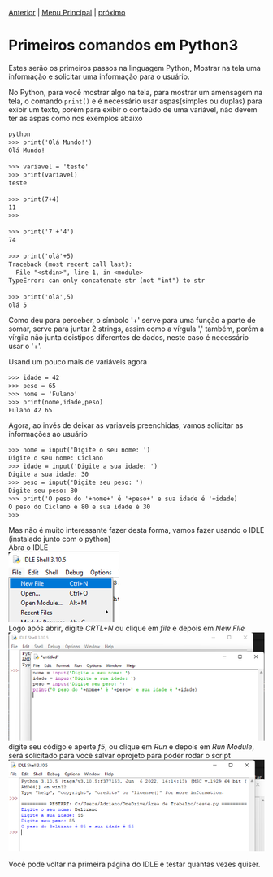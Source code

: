 [Anterior](Aula03.md) | [Menu Principal](/README.md/) | [próximo](Aula05.md)

# Primeiros comandos em Python3

Estes serão os primeiros passos na linguagem Python, Mostrar na tela uma informação e solicitar uma informação para o usuário.

No Python, para você mostrar algo na tela, para mostrar um amensagem na tela, o comando `print()` e é necessário usar aspas(simples ou duplas) para exibir um texto, porém para exibir o conteúdo de uma variável, não devem ter as aspas como nos exemplos abaixo  
```
pythpn
>>> print('Olá Mundo!')
Olá Mundo!

>>> variavel = 'teste'
>>> print(variavel)
teste

>>> print(7+4)
11
>>>

>>> print('7'+'4')
74

>>> print('olá'+5)
Traceback (most recent call last):
  File "<stdin>", line 1, in <module>
TypeError: can only concatenate str (not "int") to str

>>> print('olá',5)
olá 5
```
Como deu para perceber, o símbolo '+' serve para uma função a parte de somar, serve para juntar 2 strings, assim como a vírgula ',' também, porém a vírgila não junta doistipos diferentes de dados, neste caso é necessário usar o '+'.  

Usand um pouco mais de variáveis agora  
```
>>> idade = 42
>>> peso = 65
>>> nome = 'Fulano'
>>> print(nome,idade,peso)
Fulano 42 65
```
Agora, ao invés de deixar as variaveis preenchidas, vamos solicitar as informações ao usuário
```
>>> nome = input('Digite o seu nome: ')
Digite o seu nome: Ciclano
>>> idade = input('Digite a sua idade: ')
Digite a sua idade: 30
>>> peso = input('Digite seu peso: ')
Digite seu peso: 80
>>> print('O peso do '+nome+' é '+peso+' e sua idade é '+idade)
O peso do Ciclano é 80 e sua idade é 30
>>>
```
Mas não é muito interessante fazer desta forma, vamos fazer usando o IDLE (instalado junto com o python)  
Abra o IDLE  
![](/Imagens/aula4-img01.png)  
Logo após abrir, digite *CRTL+N* ou clique em *file* e depois em *New FIle*  
![](/Imagens/aula4-img02.png)  
digite seu código e aperte *f5*, ou clique em *Run* e depois em *Run Module*, será solicitado para você salvar oprojeto para poder rodar o script  
![](/Imagens/aula4-img03.png)  

Você pode voltar na primeira página do IDLE e testar quantas vezes quiser.